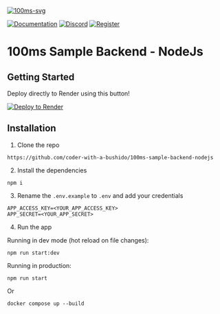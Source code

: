 [![100ms-svg](https://user-images.githubusercontent.com/93931528/205858417-8c0a0d1b-2d46-4710-9316-7418092fd3d6.svg)](https://100ms.live/)

[![Documentation](https://img.shields.io/badge/Read-Documentation-blue)](https://www.100ms.live/docs/server-side/v2/introduction/basics)
[![Discord](https://img.shields.io/discord/843749923060711464?label=Join%20on%20Discord)](https://100ms.live/discord)
[![Register](https://img.shields.io/badge/Contact-Know%20More-blue)](https://dashboard.100ms.live/register)

# 100ms Sample Backend - NodeJs

## Getting Started
Deploy directly to Render using this button!

[![Deploy to Render](https://render.com/images/deploy-to-render-button.svg)](https://render.com/deploy?repo=https://github.com/coder-with-a-bushido/100ms-sample-backend-nodejs)

## Installation
1. Clone the repo

`https://github.com/coder-with-a-bushido/100ms-sample-backend-nodejs`

2. Install the dependencies

`npm i`

3. Rename the `.env.example` to `.env` and add your credentials

```
APP_ACCESS_KEY=<YOUR_APP_ACCESS_KEY>
APP_SECRET=<YOUR_APP_SECRET>
```

4. Run the app

Running in dev mode (hot reload on file changes):

`npm run start:dev`

Running in production:

`npm run start`

Or

`docker compose up --build`